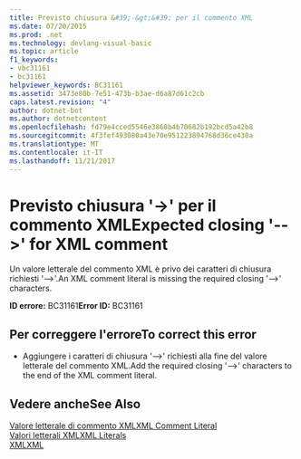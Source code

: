 ```yaml
---
title: Previsto chiusura &#39;-&gt;&#39; per il commento XML
ms.date: 07/20/2015
ms.prod: .net
ms.technology: devlang-visual-basic
ms.topic: article
f1_keywords:
- vbc31161
- bc31161
helpviewer_keywords: BC31161
ms.assetid: 3473e80b-7e51-473b-b3ae-d6a87d61c2cb
caps.latest.revision: "4"
author: dotnet-bot
ms.author: dotnetcontent
ms.openlocfilehash: fd79e4cced5546e3868b4b70682b192bcd5a42b8
ms.sourcegitcommit: 4f3fef493080a43e70e951223894768d36ce430a
ms.translationtype: MT
ms.contentlocale: it-IT
ms.lasthandoff: 11/21/2017
---
```

# <a name="expected-closing-39--gt39-for-xml-comment"></a><span data-ttu-id="e27b0-102">Previsto chiusura &#39;-&gt;&#39; per il commento XML</span><span class="sxs-lookup"><span data-stu-id="e27b0-102">Expected closing &#39;--&gt;&#39; for XML comment</span></span>
<span data-ttu-id="e27b0-103">Un valore letterale del commento XML è privo dei caratteri di chiusura richiesti '-->'.</span><span class="sxs-lookup"><span data-stu-id="e27b0-103">An XML comment literal is missing the required closing '-->' characters.</span></span>  
  
 <span data-ttu-id="e27b0-104">**ID errore:** BC31161</span><span class="sxs-lookup"><span data-stu-id="e27b0-104">**Error ID:** BC31161</span></span>  
  
## <a name="to-correct-this-error"></a><span data-ttu-id="e27b0-105">Per correggere l'errore</span><span class="sxs-lookup"><span data-stu-id="e27b0-105">To correct this error</span></span>  
  
-   <span data-ttu-id="e27b0-106">Aggiungere i caratteri di chiusura '-->' richiesti alla fine del valore letterale del commento XML.</span><span class="sxs-lookup"><span data-stu-id="e27b0-106">Add the required closing '-->' characters to the end of the XML comment literal.</span></span>  
  
## <a name="see-also"></a><span data-ttu-id="e27b0-107">Vedere anche</span><span class="sxs-lookup"><span data-stu-id="e27b0-107">See Also</span></span>  
 [<span data-ttu-id="e27b0-108">Valore letterale di commento XML</span><span class="sxs-lookup"><span data-stu-id="e27b0-108">XML Comment Literal</span></span>](../../visual-basic/language-reference/xml-literals/xml-comment-literal.md)  
 [<span data-ttu-id="e27b0-109">Valori letterali XML</span><span class="sxs-lookup"><span data-stu-id="e27b0-109">XML Literals</span></span>](../../visual-basic/language-reference/xml-literals/index.md)  
 [<span data-ttu-id="e27b0-110">XML</span><span class="sxs-lookup"><span data-stu-id="e27b0-110">XML</span></span>](../../visual-basic/programming-guide/language-features/xml/index.md)
